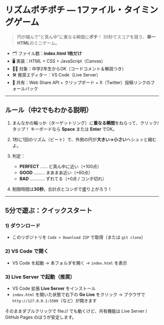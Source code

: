 # リズムポチポチ — 1ファイル・タイミングゲーム

> 円が縮んで“ど真ん中”に重なる瞬間に**ポチ**！ 30秒でスコアを競う、**単一HTML**のミニゲーム。

* 🗂️ ファイル数：**index.html 1枚だけ**
* 🖥️ 実装：HTML + CSS + JavaScript（Canvas）
* 🧑‍🎓 対象：中学2年生からOK（コードコメント＆解説つき）
* 🛠️ 推奨エディター：VS Code（Live Server）
* 🔗 共有：Web Share API + クリップボード + X（Twitter）投稿リンクのフォールバック

---

## ルール（中2でもわかる説明）

1. まんなかの輪っか（ターゲットリング）に**重なる瞬間**をねらって、クリック/タップ！
   キーボードなら **Space** または **Enter** でOK。
2. 1秒に1回のリズム（ビート）で、外側の円が**大きい→小さい**へシュッと縮むよ。
3. 判定：

   * **PERFECT** …… ど真ん中に近い（+100点）
   * **GOOD** ……… まあまあ近い（+60点）
   * **BAD** ………… ずれてる（+0点 / コンボ切れ）
4. 制限時間は**30秒**。合計点とコンボで盛り上がろう！

---

## 5分で遊ぶ：クイックスタート

### 1) ダウンロード

* このリポジトリを `Code > Download ZIP` で取得（または `git clone`）

### 2) VS Code で開く

* VS Code を起動 → 本フォルダを開く → `index.html` を表示

### 3) Live Server で起動（推奨）

* VS Code 拡張 **Live Server** をインストール
* `index.html` を開いた状態で右下の **Go Live** をクリック
  → ブラウザで `http://127.0.0.1:5500`（など）が開きます

そのままダブルクリックで file:// でも動くけど、共有機能は Live Server / GitHub Pages のほうが安定します。

